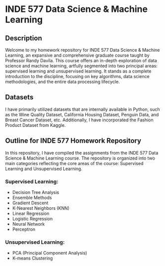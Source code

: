 # INDE 577 Data Science & Machine Learning
## Description
Welcome to my homework repository for INDE 577 Data Science & Machine Learning, an expansive and comprehensive graduate course taught by Professor Randy Davila. This course offers an in-depth exploration of data science and machine learning, artfully segmented into two principal areas: supervised learning and unsupervised learning. It stands as a complete introduction to the discipline, focusing on key algorithms, data science methodologies, and the entire data processing lifecycle.

## Datasets
I have primarily utilized datasets that are internally available in Python, such as the Wine Quality Dataset, California Housing Dataset, Penguin Data, and Breast Cancer Dataset, etc. Additionally, I have incorporated the Fashion Product Dataset from Kaggle.

## Outline for INDE 577 Homework Repository

In this repository, I have compiled the assignments from the INDE 577 Data Science & Machine Learning course. The repository is organized into two main categories reflecting the core areas of the course: Supervised Learning and Unsupervised Learning.

### Supervised Learning:
- Decision Tree Analysis
- Ensemble Methods
- Gradient Descent
- K-Nearest Neighbors (KNN)
- Linear Regression
- Logistic Regression
- Neural Network
- Perceptron

### Unsupervised Learning:
- PCA (Principal Component Analysis)
- K-means Clustering


